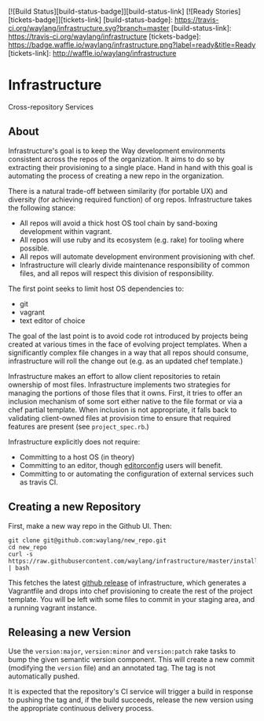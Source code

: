 [![Build Status][build-status-badge]][build-status-link]
[![Ready Stories][tickets-badge]][tickets-link]
[build-status-badge]: https://travis-ci.org/waylang/infrastructure.svg?branch=master
[build-status-link]: https://travis-ci.org/waylang/infrastructure
[tickets-badge]: https://badge.waffle.io/waylang/infrastructure.png?label=ready&title=Ready
[tickets-link]: http://waffle.io/waylang/infrastructure

# Infrastructure
Cross-repository Services

## About

Infrastructure's goal is to keep the Way development environments consistent across the repos of the organization.  It aims to do so by extracting their provisioning to a single place.  Hand in hand with this goal is automating the process of creating a new repo in the organization.

There is a natural trade-off between similarity (for portable UX) and diversity (for achieving required function) of org repos.  Infrastructure takes the following stance:
* All repos will avoid a thick host OS tool chain by sand-boxing development within vagrant.
* All repos will use ruby and its ecosystem (e.g. rake) for tooling where possible.
* All repos will automate development environment provisioning with chef.
* Infrastructure will clearly divide maintenance responsibility of common files, and all repos will respect this division of responsibility.

The first point seeks to limit host OS dependencies to:
* git
* vagrant
* text editor of choice

The goal of the last point is to avoid code rot introduced by projects being created at various times in the face of evolving project templates.  When a significantly complex file changes in a way that all repos should consume, infrastructure will roll the change out (e.g. as an updated chef template.)

Infrastructure makes an effort to allow client repositories to retain ownership of most files.  Infrastructure implements two strategies for managing the portions of those files that it owns.  First, it tries to offer an inclusion mechanism of some sort either native to the file format or via a chef partial template.  When inclusion is not appropriate, it falls back to validating client-owned files at provision time to ensure that required features are present (see `project_spec.rb`.)

Infrastructure explicitly does not require:
* Committing to a host OS (in theory)
* Committing to an editor, though [editorconfig][editorconfig] users will benefit.
* Committing to or automating the configuration of external services such as travis CI.

[editorconfig]: http://editorconfig.org/

## Creating a new Repository

First, make a new way repo in the Github UI.  Then:

```
git clone git@github.com:waylang/new_repo.git
cd new_repo
curl -s https://raw.githubusercontent.com/waylang/infrastructure/master/install | bash
```

This fetches the latest [github release][github-releases] of infrastructure, which generates a Vagrantfile and drops into chef provisioning to create the rest of the project template.  You will be left with some files to commit in your staging area, and a running vagrant instance.

[github-releases]: https://help.github.com/articles/about-releases/

## Releasing a new Version

Use the `version:major`, `version:minor` and `version:patch` rake tasks to bump the given semantic version component.  This will create a new commit (modifying the `version` file) and an annotated tag.  The tag is not automatically pushed.

It is expected that the repository's CI service will trigger a build in response to pushing the tag and, if the build succeeds, release the new version using the appropriate continuous delivery process.
